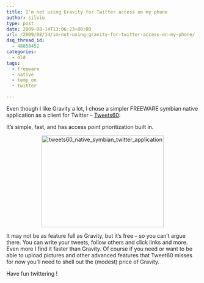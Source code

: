 ```yaml
---
title: I’m not using Gravity for Twitter access on my phone
author: silviu
type: post
date: 2009-08-14T13:06:23+00:00
url: /2009/08/14/im-not-using-gravity-for-twitter-access-on-my-phone/
dsq_thread_id:
  - 48858452
categories:
  - old
tags:
  - freeware
  - native
  - temp_on
  - twitter

---
```

Even though I like Gravity a lot, I chose a simpler FREEWARE symbian native application as a client for Twitter &#8211; <a href="http://www.tweets60.com/" target="_blank" rel="noopener">Tweets60</a>:

It&#8217;s simple, fast, and has access point prioritization built in.

<p style="text-align: center">
  <a href="http://blog.silviuvulcan.ro/wp-content/uploads/sites/2/2009/08/tweets60_native_symbian_twitter_application.jpg"><img decoding="async" loading="lazy" class="aligncenter size-full wp-image-431" title="tweets60_native_symbian_twitter_application" src="http://blog.silviuvulcan.ro/wp-content/uploads/sites/2/2009/08/tweets60_native_symbian_twitter_application.jpg" alt="tweets60_native_symbian_twitter_application" width="320" height="240" /></a>
</p>

It may not be as feature full as Gravity, but it&#8217;s free &#8211; so you can&#8217;t argue there. You can write your tweets, follow others and click links and more. Even more I find it faster than Gravity. Of course if you need or want to be able to upload pictures and other advanced features that Tweet60 misses for now you&#8217;ll need to shell out the (modest) price of Gravity.

Have fun twittering !
